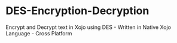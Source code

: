 # DES-Encryption-Decryption
Encrypt and Decrypt text in Xojo using DES - Written in Native Xojo Language - Cross Platform
